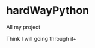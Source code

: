 hardWayPython
=============

All my <learning python the hard way> project

Think I will going through it~
